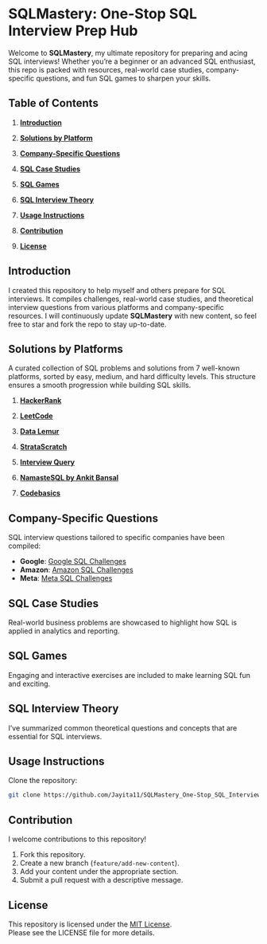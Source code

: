 # SQLMastery: One-Stop SQL Interview Prep Hub 

Welcome to **SQLMastery**, my ultimate repository for preparing and acing SQL interviews! Whether you’re a beginner or an advanced SQL enthusiast, this repo is packed with resources, real-world case studies, company-specific questions, and fun SQL games to sharpen your skills.

## Table of Contents  

1. **[Introduction](#Introduction)**   

2. **[Solutions by Platform](#solutions-by-platform)** 

3. **[Company-Specific Questions](#company-specific-questions)**  

4. **[SQL Case Studies](#sql-case-studies)** 

5. **[SQL Games](#sql-games)**   

6. **[SQL Interview Theory](#sql-interview-theory)**  

7. **[Usage Instructions](#usage-instructions)**

8. **[Contribution](#contribution)**

9. **[License](#license)** 

 

## Introduction  
I created this repository to help myself and others prepare for SQL interviews. It compiles challenges, real-world case studies, and theoretical interview questions from various platforms and company-specific resources. I will continuously update **SQLMastery** with new content, so feel free to star and fork the repo to stay up-to-date.

## Solutions by Platforms  
A curated collection of SQL problems and solutions from 7 well-known platforms, sorted by easy, medium, and hard difficulty levels. This structure ensures a smooth progression while building SQL skills. 

1. **[HackerRank](./hackerrank/README.md)**   

2. **[LeetCode](./leetcode/README.md)**  

3. **[Data Lemur](https://github.com/Jayita11/SQLMastery_One-Stop_SQL_Interview_PrepHub/tree/main/DataLemur)**  

4. **[StrataScratch](./stratascratch/README.md)**  

5. **[Interview Query](./interview_query/README.md)**  

6. **[NamasteSQL by Ankit Bansal](./namaste_sql/README.md)**  

7. **[Codebasics](./codebasics/README.md)**  

## Company-Specific Questions  
SQL interview questions tailored to specific companies have been compiled:

- **Google**: [Google SQL Challenges](./company_questions/google.md)  
- **Amazon**: [Amazon SQL Challenges](./company_questions/amazon.md)  
- **Meta**: [Meta SQL Challenges](./company_questions/meta.md)
  
## SQL Case Studies  
Real-world business problems are showcased to highlight how SQL is applied in analytics and reporting.


## SQL Games  
Engaging and interactive exercises are included to make learning SQL fun and exciting.



## SQL Interview Theory  
I’ve summarized common theoretical questions and concepts that are essential for SQL interviews. 

## Usage Instructions  
Clone the repository:  
```bash
git clone https://github.com/Jayita11/SQLMastery_One-Stop_SQL_Interview_PrepHub.git
```

## Contribution  
I welcome contributions to this repository!  

1. Fork this repository.  
2. Create a new branch (`feature/add-new-content`).
3. Add your content under the appropriate section.  
4. Submit a pull request with a descriptive message.  

## License  

This repository is licensed under the [MIT License](./LICENSE).  
Please see the LICENSE file for more details.
